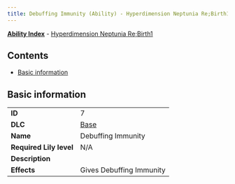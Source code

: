 ```yaml
---
title: Debuffing Immunity (Ability) - Hyperdimension Neptunia Re;Birth1
---
```


[**Ability Index**](/neptunia/rb1/ability/index.html) - [Hyperdimension Neptunia Re;Birth1](/neptunia/rb1)

## Contents

- [Basic information](#basic-information)

## Basic information

|   |   |
| -- | -- |
| **ID** | 7 |
| **DLC** | [Base](/neptunia/rb1/dlc/1-base.html) |
| **Name** | Debuffing Immunity |
| **Required Lily level** | N/A |
| **Description** |  |
| **Effects** | Gives Debuffing Immunity |
